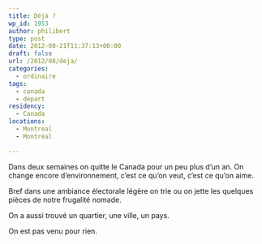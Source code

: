 ```yaml
---
title: Déjà ?
wp_id: 1953
author: philibert
type: post
date: 2012-08-21T11:37:13+00:00
draft: false
url: /2012/08/deja/
categories:
  - ordinaire
tags:
  - canada
  - départ
residency:
  - Canada
locations:
  - Montreal
  - Montréal

---
```

Dans deux semaines on quitte le Canada pour un peu plus d&rsquo;un an. On change encore d&rsquo;environnement, c&rsquo;est ce qu&rsquo;on veut, c&rsquo;est ce qu&rsquo;on aime. 

Bref dans une ambiance électorale légère on trie ou on jette les quelques pièces de notre frugalité nomade.

On a aussi trouvé un quartier, une ville, un pays.

On est pas venu pour rien.